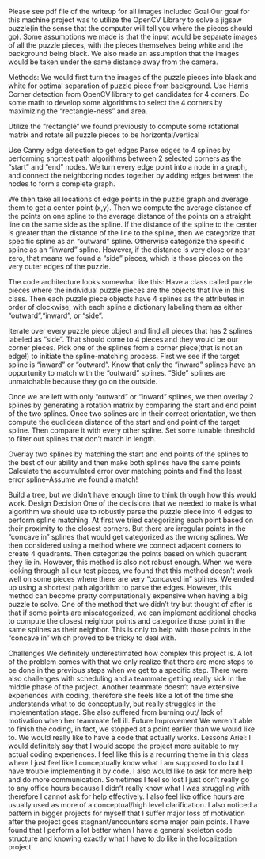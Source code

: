 Please see pdf file of the writeup for all images included 
Goal
Our goal for this machine project was to utilize the OpenCV Library to solve a jigsaw puzzle(in the sense that the computer will tell you where the pieces should go). Some assumptions we made is that the input would be separate images of all the puzzle pieces, with the pieces themselves being white and the background being black. We also made an assumption that the images would be taken under the same distance away from the camera. 

Methods:
We would first turn the images of the puzzle pieces into black and white for optimal separation of puzzle piece from background.
Use Harris Corner detection from OpenCV library to get candidates for 4 corners.
Do some math to develop some algorithms to select the 4 corners by maximizing the “rectangle-ness” and area.

Utilize the “rectangle” we found previously to compute some rotational matrix and rotate all puzzle pieces to be horizontal/vertical  

Use Canny edge detection to get edges
Parse edges to 4 splines by performing shortest path algorithms between 2 selected corners as the “start” and “end” nodes. We turn every edge point into a node in a graph, and connect the neighboring nodes together by adding edges between the nodes to form a complete graph. 

We then take all locations of edge points in the puzzle graph and average them to get a center point (x,y). Then we compute the average distance of the points on one spline to the average distance of the points on a straight line on the same side as the spline. If the distance of the spline to the center is greater than the distance of the line to the spline, then we categorize that specific spline as an “outward” spline. Otherwise categorize the specific spline as an “inward” spline. However, if the distance is very close or near zero, that means we found a “side” pieces, which is those pieces on the very outer edges of the puzzle.

The code architecture looks somewhat like this: 
Have a class called puzzle pieces where the individual puzzle pieces are the objects that live in this class. Then each puzzle piece objects have 4 splines as the attributes in order of clockwise, with each spline a dictionary labeling them as either “outward”,“inward”, or “side”.

 Iterate over every puzzle piece object and find all pieces that has 2 splines labeled as “side”. That should come to 4 pieces and they would be our corner pieces.
Pick one of the splines from a corner piece(that is not an edge!) to initiate the spline-matching process. First we see if the target spline is “inward” or “outward”. Know that only the “inward” splines have an opportunity to match with the “outward” splines. “Side” splines are unmatchable because they go on the outside. 

Once we are left with only “outward” or “inward” splines, we then overlay 2 splines by generating a rotation matrix by comparing the start and end point of the two splines. Once two splines are in their correct orientation, we then compute the euclidean distance of the start and end point of the target spline. Then compare it with every other spline. Set some tunable threshold to filter out splines that don’t match in length.

Overlay two splines by matching the start and end points of the splines to the best of our ability and then make both splines have the same points
Calculate the accumulated error over matching points and find the least error spline–Assume we found a match!

Build a tree, but we didn’t have enough time to think through how this would work. 
Design Decision
	One of the decisions that we needed to make is what algorithm we should use to robustly parse the puzzle piece into 4 edges to perform spline matching. At first we tried categorizing each point based on their proximity to the closest corners. But there are irregular points in the “concave in” splines that would get categorized as the wrong splines. We then considered using a method where we connect adjacent corners to create 4 quadrants. Then categorize the points based on which quadrant they lie in. However, this method is also not robust enough. When we were looking through all our test pieces, we found that this method doesn’t work well on some pieces where there are very “concaved in” splines. We ended up using a shortest path algorithm to parse the edges. However, this method can become pretty computationally expensive when having a big puzzle to solve. One of the method that we didn’t try but thought of after is that if some points are miscategorized, we can implement additional checks to compute the closest neighbor points and categorize those point in the same splines as their neighbor. This is only to help with those points in the “concave in” which proved to be tricky to deal with. 

Challenges
	We definitely underestimated how complex this project is. A lot of the problem comes with that we only realize that there are more steps to be done in the previous steps when we get to a specific step. There were also challenges with scheduling and a teammate getting really sick in the middle phase of the project. Another teammate doesn’t have extensive experiences with coding, therefore she feels like a lot of the time she understands what to do conceptually, but really struggles in the implementation stage. She also suffered from burning out/ lack of motivation when her teammate fell ill. 
Future Improvement
We weren't able to finish the coding, in fact, we stopped at a point earlier than we would like to. We would really like to have a code that actually works. 
Lessons
Ariel: I would definitely say that I would scope the project more suitable to my actual coding experiences. I feel like this is a recurring theme in this class where I just feel like I conceptually know what I am supposed to do but I have trouble implementing it by code. I also would like to ask for more help and do more communication. Sometimes I feel so lost I just don’t really go to any office hours because I didn’t really know what I was struggling with therefore I cannot ask for help effectively. I also feel like office hours are usually used as more of a conceptual/high level clarification. I also noticed a pattern in bigger projects for myself that I suffer major loss of motivation after the project goes stagnant/encounters some major pain points.  I have found that I perform a lot better when I have a general skeleton code structure and knowing exactly what I have to do like in the localization project. 



